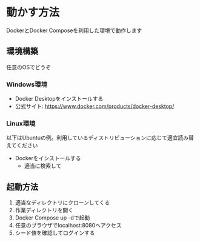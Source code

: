 # 動かす方法
DockerとDocker Composeを利用した環境で動作します

## 環境構築
任意のOSでどうぞ

### Windows環境
* Docker Desktopをインストールする
* 公式サイト: https://www.docker.com/products/docker-desktop/

### Linux環境
以下はUbuntuの例。利用しているディストリビューションに応じて適宜読み替えてください

* Dockerをインストールする
  * 適当に検索して
 
## 起動方法
1. 適当なディレクトリにクローンしてくる
2. 作業ディレクトリを開く
3. Docker Compose up -dで起動
4. 任意のブラウザでlocalhost:8080へアクセス
5. シード値を確認してログインする
